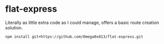 # flat-express

Literally as little extra code as I could manage, offers a basic route creation solution.

```
npm install git+https://github.com/Omega0x013/flat-express.git
```